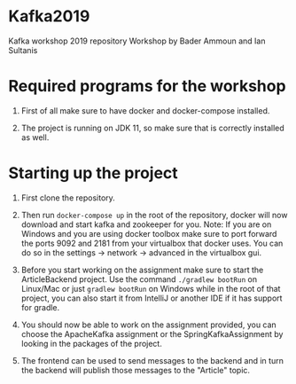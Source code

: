 # Kafka2019
Kafka workshop 2019 repository
Workshop by Bader Ammoun and Ian Sultanis

# Required programs for the workshop
1. First of all make sure to have docker and docker-compose installed.

2. The project is running on JDK 11, so make sure that is correctly installed as well.

# Starting up the project
1. First clone the repository.

2. Then run `docker-compose up` in the root of the repository, docker will now download and start kafka and zookeeper for you.
Note: If you are on Windows and you are using docker toolbox make sure to port forward the ports 9092 and 2181 from your virtualbox that docker uses. You can do so in the settings -> network -> advanced in the virtualbox gui.

3. Before you start working on the assignment make sure to start the ArticleBackend project. 
Use the command `./gradlew bootRun` on Linux/Mac or just `gradlew bootRun` on Windows while in the root of that project, you can also start it from IntelliJ or another IDE if it has support for gradle.

4. You should now be able to work on the assignment provided, you can choose the ApacheKafka assignment or the SpringKafkaAssignment by looking in the packages of the project.

5. The frontend can be used to send messages to the backend and in turn the backend will publish those messages to the "Article" topic.
